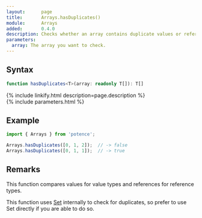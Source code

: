 ```yaml
---
layout:      page
title:       Arrays.hasDuplicates()
module:      Arrays
added:       0.4.0
description: Checks whether an array contains duplicate values or references.
parameters:
  array: The array you want to check.
---
```

## Syntax

```ts
function hasDuplicates<T>(array: readonly T[]): T[]
```

<div class="description">{% include linkify.html description=page.description %}</div>
{% include parameters.html %}

## Example

```ts
import { Arrays } from 'potence';

Arrays.hasDuplicates([0, 1, 2]);  // -> false
Arrays.hasDuplicates([0, 1, 1]);  // -> true
```

## Remarks

This function compares values for value types and references for reference
types.

This function uses
[Set](https://developer.mozilla.org/en-US/docs/Web/JavaScript/Reference/Global_Objects/Set)
internally to check for duplicates, so prefer to use Set directly if you are
able to do so.
